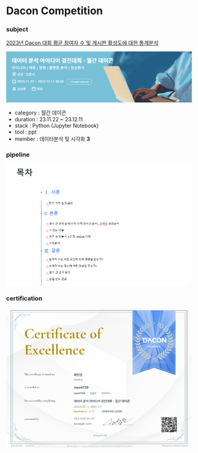 # Dacon Competition

### subject
[2023년 Dacon 대회 평균 참여자 수 및 게시판 활성도에 대한 통계분석](https://www.notion.so/2023-Dacon-7488bdfef1ec46899e6eea9d286dbded)  

<img src='https://github.com/Choe-minsung/img/blob/097876e1110cd9781c21ff89e0840b91de8edf4e/%EC%9B%94%EA%B0%84%EB%8D%B0%EC%9D%B4%EC%BD%98.png' width='700'/>

- category : 월간 데이콘
- duration : 23.11.22 ~ 23.12.11
- stack : Python (Jupyter Notebook)
- tool : ppt
- member : 데이터분석 및 시각화 **3**

  
### pipeline
<img src='https://github.com/Choe-minsung/img/blob/df555ea3e2867a814b18dc6d4a4f75e564185550/dacon_pipeline.png' width='500'/>

  
### certification
<img src='https://github.com/Choe-minsung/img/blob/df555ea3e2867a814b18dc6d4a4f75e564185550/dacon_certification.png' width='700'/>
